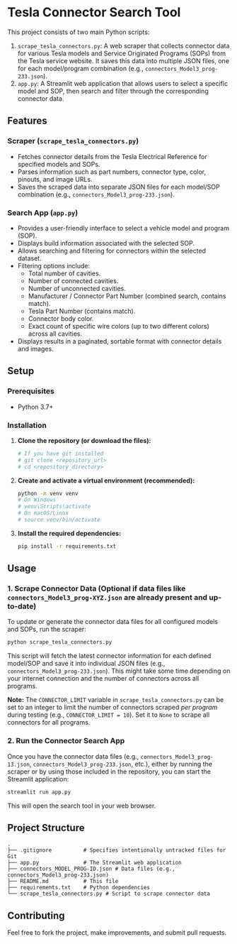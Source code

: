 # Tesla Connector Search Tool

This project consists of two main Python scripts:

1.  `scrape_tesla_connectors.py`: A web scraper that collects connector data for various Tesla models and Service Originated Programs (SOPs) from the Tesla service website. It saves this data into multiple JSON files, one for each model/program combination (e.g., `connectors_Model3_prog-233.json`).
2.  `app.py`: A Streamlit web application that allows users to select a specific model and SOP, then search and filter through the corresponding connector data.

## Features

### Scraper (`scrape_tesla_connectors.py`)
- Fetches connector details from the Tesla Electrical Reference for specified models and SOPs.
- Parses information such as part numbers, connector type, color, pinouts, and image URLs.
- Saves the scraped data into separate JSON files for each model/SOP combination (e.g., `connectors_Model3_prog-233.json`).

### Search App (`app.py`)
- Provides a user-friendly interface to select a vehicle model and program (SOP).
- Displays build information associated with the selected SOP.
- Allows searching and filtering for connectors within the selected dataset.
- Filtering options include:
    - Total number of cavities.
    - Number of connected cavities.
    - Number of unconnected cavities.
    - Manufacturer / Connector Part Number (combined search, contains match).
    - Tesla Part Number (contains match).
    - Connector body color.
    - Exact count of specific wire colors (up to two different colors) across all cavities.
- Displays results in a paginated, sortable format with connector details and images.

## Setup

### Prerequisites
- Python 3.7+

### Installation

1.  **Clone the repository (or download the files):**
    ```bash
    # If you have git installed
    # git clone <repository_url>
    # cd <repository_directory>
    ```

2.  **Create and activate a virtual environment (recommended):**
    ```bash
    python -m venv venv
    # On Windows
    # venv\Scripts\activate
    # On macOS/Linux
    # source venv/bin/activate
    ```

3.  **Install the required dependencies:**
    ```bash
    pip install -r requirements.txt
    ```

## Usage

### 1. Scrape Connector Data (Optional if data files like `connectors_Model3_prog-XYZ.json` are already present and up-to-date)

To update or generate the connector data files for all configured models and SOPs, run the scraper:
```bash
python scrape_tesla_connectors.py
```
This script will fetch the latest connector information for each defined model/SOP and save it into individual JSON files (e.g., `connectors_Model3_prog-233.json`). This might take some time depending on your internet connection and the number of connectors across all programs.

**Note:** The `CONNECTOR_LIMIT` variable in `scrape_tesla_connectors.py` can be set to an integer to limit the number of connectors scraped *per program* during testing (e.g., `CONNECTOR_LIMIT = 10`). Set it to `None` to scrape all connectors for all programs.

### 2. Run the Connector Search App

Once you have the connector data files (e.g., `connectors_Model3_prog-13.json`, `connectors_Model3_prog-233.json`, etc.), either by running the scraper or by using those included in the repository, you can start the Streamlit application:
```bash
streamlit run app.py
```
This will open the search tool in your web browser.

## Project Structure
```
.
├── .gitignore          # Specifies intentionally untracked files for Git
├── app.py              # The Streamlit web application
├── connectors_MODEL_PROG-ID.json # Data files (e.g., connectors_Model3_prog-233.json)
├── README.md           # This file
├── requirements.txt    # Python dependencies
└── scrape_tesla_connectors.py # Script to scrape connector data
```

## Contributing
Feel free to fork the project, make improvements, and submit pull requests.
